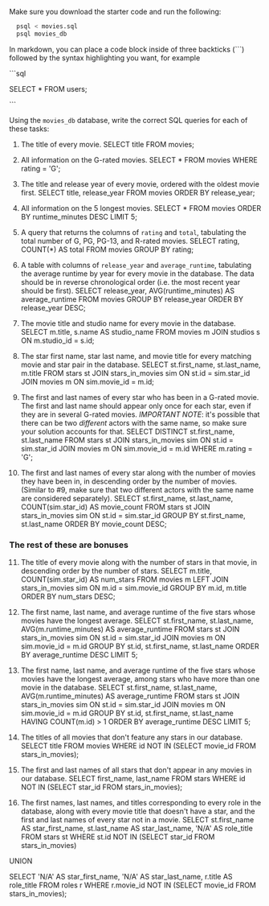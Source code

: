 Make sure you download the starter code and run the following:

```sh
  psql < movies.sql
  psql movies_db
```

In markdown, you can place a code block inside of three backticks (```) followed by the syntax highlighting you want, for example

\```sql

SELECT \* FROM users;

\```

Using the `movies_db` database, write the correct SQL queries for each of these tasks:

1.  The title of every movie.
SELECT title FROM movies;


2.  All information on the G-rated movies.
SELECT * FROM movies WHERE rating = 'G';


3.  The title and release year of every movie, ordered with the oldest movie first.
SELECT title, release_year FROM movies ORDER BY release_year;

    
4.  All information on the 5 longest movies.
SELECT * FROM movies ORDER BY runtime_minutes DESC LIMIT 5;


5.  A query that returns the columns of `rating` and `total`, tabulating the total number of G, PG, PG-13, and R-rated movies.
SELECT rating, COUNT(*) AS total FROM movies GROUP BY rating;


6.  A table with columns of `release_year` and `average_runtime`, tabulating the average runtime by year for every movie in the database. The data should be in reverse chronological order (i.e. the most recent year should be first).
SELECT release_year, AVG(runtime_minutes) AS average_runtime
FROM movies
GROUP BY release_year
ORDER BY release_year DESC;


7.  The movie title and studio name for every movie in the database.
SELECT m.title, s.name AS studio_name
FROM movies m
JOIN studios s ON m.studio_id = s.id;


8.  The star first name, star last name, and movie title for every matching movie and star pair in the database.
SELECT st.first_name, st.last_name, m.title
FROM stars st
JOIN stars_in_movies sim ON st.id = sim.star_id
JOIN movies m ON sim.movie_id = m.id;


9.  The first and last names of every star who has been in a G-rated movie. The first and last name should appear only once for each star, even if they are in several G-rated movies. *IMPORTANT NOTE*: it's possible that there can be two *different* actors with the same name, so make sure your solution accounts for that.
SELECT DISTINCT st.first_name, st.last_name
FROM stars st
JOIN stars_in_movies sim ON st.id = sim.star_id
JOIN movies m ON sim.movie_id = m.id
WHERE m.rating = 'G';


10. The first and last names of every star along with the number of movies they have been in, in descending order by the number of movies. (Similar to #9, make sure that two different actors with the same name are considered separately).
SELECT st.first_name, st.last_name, COUNT(sim.star_id) AS movie_count
FROM stars st
JOIN stars_in_movies sim ON st.id = sim.star_id
GROUP BY st.first_name, st.last_name
ORDER BY movie_count DESC;


### The rest of these are bonuses

11. The title of every movie along with the number of stars in that movie, in descending order by the number of stars.
SELECT m.title, COUNT(sim.star_id) AS num_stars
FROM movies m
LEFT JOIN stars_in_movies sim ON m.id = sim.movie_id
GROUP BY m.id, m.title
ORDER BY num_stars DESC;


12. The first name, last name, and average runtime of the five stars whose movies have the longest average.
SELECT st.first_name, st.last_name, AVG(m.runtime_minutes) AS average_runtime
FROM stars st
JOIN stars_in_movies sim ON st.id = sim.star_id
JOIN movies m ON sim.movie_id = m.id
GROUP BY st.id, st.first_name, st.last_name
ORDER BY average_runtime DESC
LIMIT 5;


13. The first name, last name, and average runtime of the five stars whose movies have the longest average, among stars who have more than one movie in the database.
SELECT st.first_name, st.last_name, AVG(m.runtime_minutes) AS average_runtime
FROM stars st
JOIN stars_in_movies sim ON st.id = sim.star_id
JOIN movies m ON sim.movie_id = m.id
GROUP BY st.id, st.first_name, st.last_name
HAVING COUNT(m.id) > 1
ORDER BY average_runtime DESC
LIMIT 5;


14. The titles of all movies that don't feature any stars in our database.
SELECT title
FROM movies
WHERE id NOT IN (SELECT movie_id FROM stars_in_movies);


15. The first and last names of all stars that don't appear in any movies in our database.
SELECT first_name, last_name
FROM stars
WHERE id NOT IN (SELECT star_id FROM stars_in_movies);


16. The first names, last names, and titles corresponding to every role in the database, along with every movie title that doesn't have a star, and the first and last names of every star not in a movie.
SELECT st.first_name AS star_first_name, st.last_name AS star_last_name, 'N/A' AS role_title
FROM stars st
WHERE st.id NOT IN (SELECT star_id FROM stars_in_movies)

UNION

SELECT 'N/A' AS star_first_name, 'N/A' AS star_last_name, r.title AS role_title
FROM roles r
WHERE r.movie_id NOT IN (SELECT movie_id FROM stars_in_movies);

